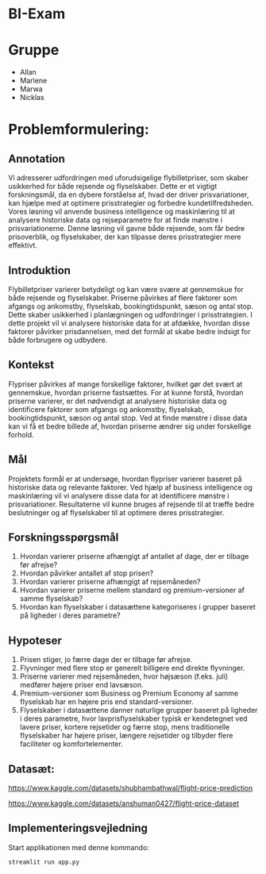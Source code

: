 # BI-Exam

# Gruppe

- Allan
- Marlene
- Marwa
- Nicklas

# Problemformulering:

## Annotation
Vi adresserer udfordringen med uforudsigelige flybilletpriser, som skaber usikkerhed for både rejsende og flyselskaber. 
Dette er et vigtigt forskningsmål, da en dybere forståelse af, hvad der driver prisvariationer, kan hjælpe med at optimere prisstrategier og forbedre kundetilfredsheden. 
Vores løsning vil anvende business intelligence og maskinlæring til at analysere historiske data og rejseparametre for at finde mønstre i prisvariationerne.
Denne løsning vil gavne både rejsende, som får bedre prisoverblik, og flyselskaber, der kan tilpasse deres prisstrategier mere effektivt.

## Introduktion
Flybilletpriser varierer betydeligt og kan være svære at gennemskue for både rejsende og flyselskaber. 
Priserne påvirkes af flere faktorer som afgangs og ankomstby, flyselskab, bookingtidspunkt, sæson og antal stop. Dette skaber usikkerhed i planlægningen og udfordringer i prisstrategien. 
I dette projekt vil vi analysere historiske data for at afdække, hvordan disse faktorer påvirker prisdannelsen, med det formål at skabe bedre indsigt for både forbrugere og udbydere.

## Kontekst
Flypriser påvirkes af mange forskellige faktorer, hvilket gør det svært at gennemskue, hvordan priserne fastsættes. 
For at kunne forstå, hvordan priserne varierer, er det nødvendigt at analysere historiske data og identificere faktorer som afgangs og ankomstby, flyselskab, bookingtidspunkt, sæson og antal stop. 
Ved at finde mønstre i disse data kan vi få et bedre billede af, hvordan priserne ændrer sig under forskellige forhold.

## Mål
Projektets formål er at undersøge, hvordan flypriser varierer baseret på historiske data og relevante faktorer. 
Ved hjælp af business intelligence og maskinlæring vil vi analysere disse data for at identificere mønstre i prisvariationer. 
Resultaterne vil kunne bruges af rejsende til at træffe bedre beslutninger og af flyselskaber til at optimere deres prisstrategier.

## Forskningsspørgsmål

1. Hvordan varierer priserne afhængigt af antallet af dage, der er tilbage før afrejse?
2. Hvordan påvirker antallet af stop prisen?
3. Hvordan varierer priserne afhængigt af rejsemåneden?
4. Hvordan varierer priserne mellem standard og premium-versioner af samme flyselskab?
5. Hvordan kan flyselskaber i datasættene kategoriseres i grupper baseret på ligheder i deres parametre?

## Hypoteser
1. Prisen stiger, jo færre dage der er tilbage før afrejse.
2. Flyvninger med flere stop er generelt billigere end direkte flyvninger.
3. Priserne varierer med rejsemåneden, hvor højsæson (f.eks. juli) medfører højere priser end lavsæson.
4. Premium-versioner som Business og Premium Economy af samme flyselskab har en højere pris end standard-versioner.
5. Flyselskaber i datasættene danner naturlige grupper baseret på ligheder i deres parametre, hvor lavprisflyselskaber typisk er kendetegnet ved lavere priser, kortere rejsetider og færre stop, mens traditionelle flyselskaber har højere priser, længere rejsetider og tilbyder flere faciliteter og komfortelementer.
   
## Datasæt:

https://www.kaggle.com/datasets/shubhambathwal/flight-price-prediction

https://www.kaggle.com/datasets/anshuman0427/flight-price-dataset

## Implementeringsvejledning

Start applikationen med denne kommando:

```bash
streamlit run app.py
```
